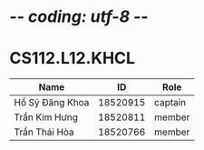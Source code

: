 
# -*- coding: utf-8 -*-
# CS112.L12.KHCL

| Name          | ID | Role
| ------------- | ------------- |-------
| Hồ Sỹ Đăng Khoa  | 18520915  | captain
| Trần Kim Hưng  | 18520811  | member
| Trần Thái Hòa  | 18520766  | member



